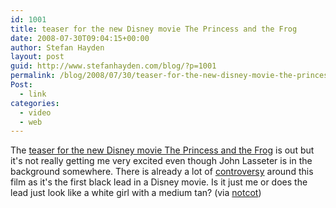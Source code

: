```yaml
---
id: 1001
title: teaser for the new Disney movie The Princess and the Frog
date: 2008-07-30T09:04:15+00:00
author: Stefan Hayden
layout: post
guid: http://www.stefanhayden.com/blog/?p=1001
permalink: /blog/2008/07/30/teaser-for-the-new-disney-movie-the-princess-and-the-frog/
Post:
  - link
categories:
  - video
  - web
---
```

The <a href="http://disney.go.com/disneypictures/princessandthefrog/">teaser for the new Disney movie The Princess and the Frog</a> is out but it's not really getting me very excited even though John Lasseter is in the background somewhere. There is already a lot of <a href="http://en.wikipedia.org/wiki/The_Princess_and_the_Frog#Controversy">controversy</a> around this film as it's the first black lead in a Disney movie. Is it just me or does the lead just look like a white girl with a medium tan? (via <a href="http://www.notcot.org">notcot</a>)